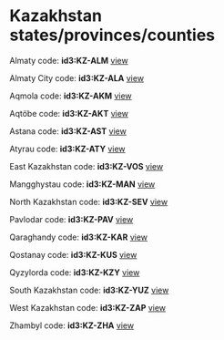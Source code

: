 # Kazakhstan states/provinces/counties
Almaty     code: **id3:KZ-ALM**     [view](../export/geojson/medium/id3/kz/alm.geojson)     


Almaty City     code: **id3:KZ-ALA**     [view](../export/geojson/medium/id3/kz/ala.geojson)     


Aqmola     code: **id3:KZ-AKM**     [view](../export/geojson/medium/id3/kz/akm.geojson)     


Aqtöbe     code: **id3:KZ-AKT**     [view](../export/geojson/medium/id3/kz/akt.geojson)     


Astana     code: **id3:KZ-AST**     [view](../export/geojson/medium/id3/kz/ast.geojson)     


Atyrau     code: **id3:KZ-ATY**     [view](../export/geojson/medium/id3/kz/aty.geojson)     


East Kazakhstan     code: **id3:KZ-VOS**     [view](../export/geojson/medium/id3/kz/vos.geojson)     


Mangghystau     code: **id3:KZ-MAN**     [view](../export/geojson/medium/id3/kz/man.geojson)     


North Kazakhstan     code: **id3:KZ-SEV**     [view](../export/geojson/medium/id3/kz/sev.geojson)     


Pavlodar     code: **id3:KZ-PAV**     [view](../export/geojson/medium/id3/kz/pav.geojson)     


Qaraghandy     code: **id3:KZ-KAR**     [view](../export/geojson/medium/id3/kz/kar.geojson)     


Qostanay     code: **id3:KZ-KUS**     [view](../export/geojson/medium/id3/kz/kus.geojson)     


Qyzylorda     code: **id3:KZ-KZY**     [view](../export/geojson/medium/id3/kz/kzy.geojson)     


South Kazakhstan     code: **id3:KZ-YUZ**     [view](../export/geojson/medium/id3/kz/yuz.geojson)     


West Kazakhstan     code: **id3:KZ-ZAP**     [view](../export/geojson/medium/id3/kz/zap.geojson)     


Zhambyl     code: **id3:KZ-ZHA**     [view](../export/geojson/medium/id3/kz/zha.geojson)     

